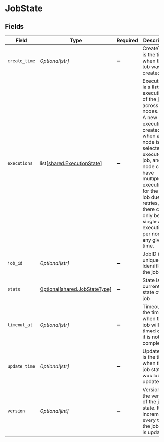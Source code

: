 # JobState


## Fields

| Field                                                                                                                                                                                                                                                                                       | Type                                                                                                                                                                                                                                                                                        | Required                                                                                                                                                                                                                                                                                    | Description                                                                                                                                                                                                                                                                                 |
| ------------------------------------------------------------------------------------------------------------------------------------------------------------------------------------------------------------------------------------------------------------------------------------------- | ------------------------------------------------------------------------------------------------------------------------------------------------------------------------------------------------------------------------------------------------------------------------------------------- | ------------------------------------------------------------------------------------------------------------------------------------------------------------------------------------------------------------------------------------------------------------------------------------------- | ------------------------------------------------------------------------------------------------------------------------------------------------------------------------------------------------------------------------------------------------------------------------------------------- |
| `create_time`                                                                                                                                                                                                                                                                               | *Optional[str]*                                                                                                                                                                                                                                                                             | :heavy_minus_sign:                                                                                                                                                                                                                                                                          | CreateTime is the time when the job was created.                                                                                                                                                                                                                                            |
| `executions`                                                                                                                                                                                                                                                                                | list[[shared.ExecutionState](undefined/models/shared/executionstate.md)]                                                                                                                                                                                                                    | :heavy_minus_sign:                                                                                                                                                                                                                                                                          | Executions is a list of executions of the job across the nodes.<br/>A new execution is created when a node is selected to execute the job, and a node can have multiple executions for the same<br/>job due to retries, but there can only be a single active execution per node at any given time. |
| `job_id`                                                                                                                                                                                                                                                                                    | *Optional[str]*                                                                                                                                                                                                                                                                             | :heavy_minus_sign:                                                                                                                                                                                                                                                                          | JobID is the unique identifier for the job                                                                                                                                                                                                                                                  |
| `state`                                                                                                                                                                                                                                                                                     | [Optional[shared.JobStateType]](undefined/models/shared/jobstatetype.md)                                                                                                                                                                                                                    | :heavy_minus_sign:                                                                                                                                                                                                                                                                          | State is the current state of the job                                                                                                                                                                                                                                                       |
| `timeout_at`                                                                                                                                                                                                                                                                                | *Optional[str]*                                                                                                                                                                                                                                                                             | :heavy_minus_sign:                                                                                                                                                                                                                                                                          | TimeoutAt is the time when the job will be timed out if it is not completed.                                                                                                                                                                                                                |
| `update_time`                                                                                                                                                                                                                                                                               | *Optional[str]*                                                                                                                                                                                                                                                                             | :heavy_minus_sign:                                                                                                                                                                                                                                                                          | UpdateTime is the time when the job state was last updated.                                                                                                                                                                                                                                 |
| `version`                                                                                                                                                                                                                                                                                   | *Optional[int]*                                                                                                                                                                                                                                                                             | :heavy_minus_sign:                                                                                                                                                                                                                                                                          | Version is the version of the job state. It is incremented every time the job state is updated.                                                                                                                                                                                             |